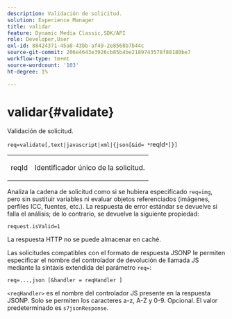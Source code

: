 ```yaml
---
description: Validación de solicitud.
solution: Experience Manager
title: validar
feature: Dynamic Media Classic,SDK/API
role: Developer,User
exl-id: 88424371-45a0-43bb-af49-2e8568b7b44c
source-git-commit: 206e4643e3926cb85b4be2189743578f88180be7
workflow-type: tm+mt
source-wordcount: '103'
ht-degree: 1%

---
```


# validar{#validate}

Validación de solicitud.

`req=validate[,text|javascript|xml|{json[&id= *`reqId`*]}]`

<table id="simpletable_F214CDA7580A46C0B5CF14CF13AA9B0A"> 
 <tr class="strow"> 
  <td class="stentry"> <p><span class="codeph"><span class="varname"> reqId</span> </span> </p> </td> 
  <td class="stentry"> <p>Identificador único de la solicitud. </p></td> 
 </tr> 
</table>

Analiza la cadena de solicitud como si se hubiera especificado `req=img`, pero sin sustituir variables ni evaluar objetos referenciados (imágenes, perfiles ICC, fuentes, etc.). La respuesta de error estándar se devuelve si falla el análisis; de lo contrario, se devuelve la siguiente propiedad:

`request.isValid=1`

La respuesta HTTP no se puede almacenar en caché.

Las solicitudes compatibles con el formato de respuesta JSONP le permiten especificar el nombre del controlador de devolución de llamada JS mediante la sintaxis extendida del parámetro `req=`:

`req=...,json [&handler = reqHandler ]`

`<reqHandler>` es el nombre del controlador JS presente en la respuesta JSONP. Solo se permiten los caracteres a-z, A-Z y 0-9. Opcional. El valor predeterminado es `s7jsonResponse`.
